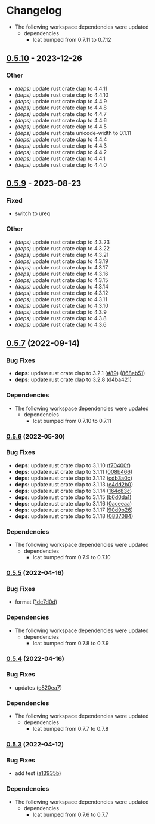 # Changelog

* The following workspace dependencies were updated
  * dependencies
    * lcat bumped from 0.7.11 to 0.7.12

## [0.5.10](https://github.com/davidkna/lcat-rs/compare/lcowsay-v0.5.9...lcowsay-v0.5.10) - 2023-12-26

### Other
- *(deps)* update rust crate clap to 4.4.11
- *(deps)* update rust crate clap to 4.4.10
- *(deps)* update rust crate clap to 4.4.9
- *(deps)* update rust crate clap to 4.4.8
- *(deps)* update rust crate clap to 4.4.7
- *(deps)* update rust crate clap to 4.4.6
- *(deps)* update rust crate clap to 4.4.5
- *(deps)* update rust crate unicode-width to 0.1.11
- *(deps)* update rust crate clap to 4.4.4
- *(deps)* update rust crate clap to 4.4.3
- *(deps)* update rust crate clap to 4.4.2
- *(deps)* update rust crate clap to 4.4.1
- *(deps)* update rust crate clap to 4.4.0

## [0.5.9](https://github.com/davidkna/lcat-rs/compare/lcowsay-v0.5.8...lcowsay-v0.5.9) - 2023-08-23

### Fixed
- switch to ureq

### Other
- *(deps)* update rust crate clap to 4.3.23
- *(deps)* update rust crate clap to 4.3.22
- *(deps)* update rust crate clap to 4.3.21
- *(deps)* update rust crate clap to 4.3.19
- *(deps)* update rust crate clap to 4.3.17
- *(deps)* update rust crate clap to 4.3.16
- *(deps)* update rust crate clap to 4.3.15
- *(deps)* update rust crate clap to 4.3.14
- *(deps)* update rust crate clap to 4.3.12
- *(deps)* update rust crate clap to 4.3.11
- *(deps)* update rust crate clap to 4.3.10
- *(deps)* update rust crate clap to 4.3.9
- *(deps)* update rust crate clap to 4.3.8
- *(deps)* update rust crate clap to 4.3.6

## [0.5.7](https://github.com/davidkna/lcat-rs/compare/lcowsay-v0.5.6...lcowsay-v0.5.7) (2022-09-14)


### Bug Fixes

* **deps:** update rust crate clap to 3.2.1 ([#89](https://github.com/davidkna/lcat-rs/issues/89)) ([868eb51](https://github.com/davidkna/lcat-rs/commit/868eb5156d92f2e3266640871709451ddbf2b9ec))
* **deps:** update rust crate clap to 3.2.8 ([d4ba421](https://github.com/davidkna/lcat-rs/commit/d4ba421213c1467777fd61c368b6925b64ede789))


### Dependencies

* The following workspace dependencies were updated
  * dependencies
    * lcat bumped from 0.7.10 to 0.7.11

### [0.5.6](https://github.com/davidkna/lcat-rs/compare/lcowsay-v0.5.5...lcowsay-v0.5.6) (2022-05-30)


### Bug Fixes

* **deps:** update rust crate clap to 3.1.10 ([f70400f](https://github.com/davidkna/lcat-rs/commit/f70400f53e3bf5287cad293a7d90a542c366948a))
* **deps:** update rust crate clap to 3.1.11 ([008b466](https://github.com/davidkna/lcat-rs/commit/008b46680536ce0219830f4c95b93f7ab572b99b))
* **deps:** update rust crate clap to 3.1.12 ([cdb3a0c](https://github.com/davidkna/lcat-rs/commit/cdb3a0cc398cc1f7fc7da523fba16b85a54f26c1))
* **deps:** update rust crate clap to 3.1.13 ([e4dd2b0](https://github.com/davidkna/lcat-rs/commit/e4dd2b0953feddb2887ac774316ebc4f485f2684))
* **deps:** update rust crate clap to 3.1.14 ([164c83c](https://github.com/davidkna/lcat-rs/commit/164c83c204aeda806fdfc4a2ce38137067727909))
* **deps:** update rust crate clap to 3.1.15 ([b6d0da1](https://github.com/davidkna/lcat-rs/commit/b6d0da1c13a6854ac7619a84764b2461150fc17f))
* **deps:** update rust crate clap to 3.1.16 ([0aceeaa](https://github.com/davidkna/lcat-rs/commit/0aceeaa3104e0d8b35142abdcf3e593668de4d36))
* **deps:** update rust crate clap to 3.1.17 ([90d9b26](https://github.com/davidkna/lcat-rs/commit/90d9b262a07c4062062da65dd219afdbdfc2c434))
* **deps:** update rust crate clap to 3.1.18 ([0837084](https://github.com/davidkna/lcat-rs/commit/0837084c1c6cc741f6847c23046d134705600ee0))


### Dependencies

* The following workspace dependencies were updated
  * dependencies
    * lcat bumped from 0.7.9 to 0.7.10

### [0.5.5](https://github.com/davidkna/lcat-rs/compare/lcowsay-v0.5.4...lcowsay-v0.5.5) (2022-04-16)


### Bug Fixes

* format ([1de7d0d](https://github.com/davidkna/lcat-rs/commit/1de7d0dc1120c9bd58d5b8ee6b3eee763d6ecd4f))


### Dependencies

* The following workspace dependencies were updated
  * dependencies
    * lcat bumped from 0.7.8 to 0.7.9

### [0.5.4](https://github.com/davidkna/lcat-rs/compare/lcowsay-v0.5.3...lcowsay-v0.5.4) (2022-04-16)


### Bug Fixes

* updates ([e820ea7](https://github.com/davidkna/lcat-rs/commit/e820ea7458de7c26dc98785da21fa5c2ddab04e4))


### Dependencies

* The following workspace dependencies were updated
  * dependencies
    * lcat bumped from 0.7.7 to 0.7.8

### [0.5.3](https://github.com/davidkna/lcat-rs/compare/lcowsay-v0.5.2...lcowsay-v0.5.3) (2022-04-12)


### Bug Fixes

* add test ([a13935b](https://github.com/davidkna/lcat-rs/commit/a13935b5d59182c0836ba29d7e5e7677cae684bb))


### Dependencies

* The following workspace dependencies were updated
  * dependencies
    * lcat bumped from 0.7.6 to 0.7.7
